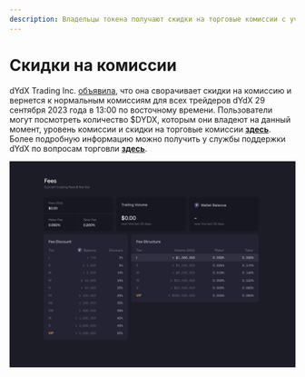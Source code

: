 ```yaml
---
description: Владельцы токена получают скидки на торговые комиссии с учетом своих текущих активов
---
```


# Скидки на комиссии

dYdX Trading Inc. [объявила](https://dydx.exchange/blog/v3-updated-fee-schedule), что она сворачивает скидки на комиссию и вернется к нормальным комиссиям для всех трейдеров dYdX 29 сентября 2023 года в 13:00 по восточному времени. Пользователи могут посмотреть количество $DYDX, которым они владеют на данный момент, уровень комиссии и скидки на торговые комиссии [**здесь**](https://trade.dydx.exchange/portfolio/fees). Более подробную информацию можно получить у службы поддержки dYdX по вопросам торговли [**здесь**](https://help.dydx.exchange/en/articles/4798040-perpetual-trade-fees).

![Если вы владеете токенами DYDX, размер комиссий может быть меньше](../.gitbook/assets/1-fee-discounts-view.png)
